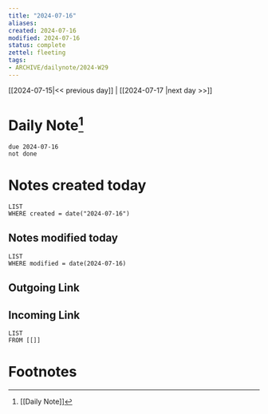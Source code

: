 ```yaml
---
title: "2024-07-16"
aliases: 
created: 2024-07-16
modified: 2024-07-16
status: complete
zettel: fleeting
tags:
- ARCHIVE/dailynote/2024-W29
---
```


[[2024-07-15|<< previous day]] | [[2024-07-17 |next day >>]]

# Daily Note[^1]
```tasks
due 2024-07-16
not done
```
# Notes created today
```dataview
LIST
WHERE created = date("2024-07-16")
```
## Notes modified today
```dataview
LIST
WHERE modified = date(2024-07-16)
```
## Outgoing Link

## Incoming Link
```dataview
LIST
FROM [[]]
```
# Footnotes

[^1]: [[Daily Note]]
